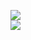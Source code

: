 [![](https://img.shields.io/badge/Made%20With-Github%20Spray-lightgrey.svg?style=for-the-badge&logo=github)](https://github.com/Annihil/github-spray#708)  
[![](https://i.imgur.com/2DrTn0Z.gif)](https://github.com/Annihil/github-spray)